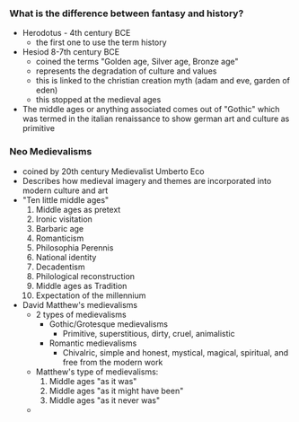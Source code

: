 ### What is the difference between fantasy and history?
- Herodotus - 4th century BCE
	- the first one to use the term history
- Hesiod 8-7th century BCE 
	- coined the terms "Golden age, Silver age, Bronze age"
	- represents the degradation of culture and values
	- this is linked to the christian creation myth (adam and eve, garden of eden)
	- this stopped at the medieval ages 
- The middle ages or anything associated comes out of "Gothic" which was termed in the italian renaissance to show german art and culture as primitive

### Neo Medievalisms
- coined by 20th century Medievalist Umberto Eco
- Describes how medieval imagery and themes are incorporated into modern culture and art
- "Ten little middle ages"
	 1. Middle ages as pretext
	 2. Ironic visitation
	 3. Barbaric age
	 4. Romanticism
	 5. Philosophia Perennis
	 6. National identity
	 7. Decadentism
	 8. Philological reconstruction
	 9. Middle ages as Tradition
	 10. Expectation of the millennium
-  David Matthew's medievalisms
	- 2 types of medievalisms
		- Gothic/Grotesque medievalisms
			- Primitive, superstitious, dirty, cruel, animalistic
		- Romantic medievalisms
			- Chivalric, simple and honest, mystical, magical, spiritual, and free from the modern work
	- Matthew's type of medievalisms:
		1. Middle ages "as it was"
		2. Middle ages "as it might have been"
		3. Middle ages "as it never was"
	- 


